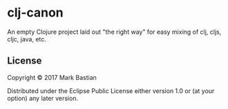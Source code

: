 # clj-canon
An empty Clojure project laid out "the right way" for easy mixing of
clj, cljs, cljc, java, etc.

## License

Copyright © 2017 Mark Bastian

Distributed under the Eclipse Public License either version 1.0 or (at
your option) any later version.
